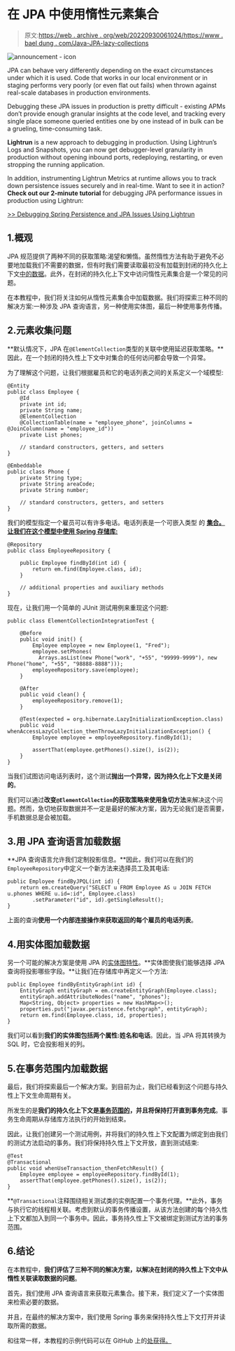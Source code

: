 # 在 JPA 中使用惰性元素集合

> 原文:[https://web . archive . org/web/20220930061024/https://www . bael dung . com/Java-JPA-lazy-collections](https://web.archive.org/web/20220930061024/https://www.baeldung.com/java-jpa-lazy-collections)

 ![announcement - icon](../Images/a1e2b788f68b6fad7e7525b6de9d42ea.png)

JPA can behave very differently depending on the exact circumstances under which it is used. Code that works in our local environment or in staging performs very poorly (or even flat out fails) when thrown against real-scale databases in production environments.

Debugging these JPA issues in production is pretty difficult - existing APMs don’t provide enough granular insights at the code level, and tracking every single place someone queried entities one by one instead of in bulk can be a grueling, time-consuming task.

**Lightrun** is a new approach to debugging in production. Using Lightrun’s Logs and Snapshots, you can now get debugger-level granularity in production without opening inbound ports, redeploying, restarting, or even stropping the running application.

In addition, instrumenting Lightrun Metrics at runtime allows you to track down persistence issues securely and in real-time. Want to see it in action? **Check out our 2-minute tutorial** for debugging JPA performance issues in production using Lightrun:

[>> Debugging Spring Persistence and JPA Issues Using Lightrun](/web/20220525125951/https://www.baeldung.com/lightrun-n-jpa)

## 1.概观

JPA 规范提供了两种不同的获取策略:渴望和懒惰。虽然惰性方法有助于避免不必要地加载我们不需要的数据，但有时我们需要读取最初没有加载到封闭的持久化上下文[中的数据](/web/20220525125951/https://www.baeldung.com/jpa-hibernate-persistence-context)。此外，在封闭的持久化上下文中访问惰性元素集合是一个常见的问题。

在本教程中，我们将关注如何从惰性元素集合中加载数据。我们将探索三种不同的解决方案:一种涉及 JPA 查询语言，另一种使用实体图，最后一种使用事务传播。

## 2.元素收集问题

**默认情况下，JPA 在`@ElementCollection`类型的关联中使用延迟获取策略。**因此，在一个封闭的持久性上下文中对集合的任何访问都会导致一个异常。

为了理解这个问题，让我们根据雇员和它的电话列表之间的关系定义一个域模型:

```
@Entity
public class Employee {
    @Id
    private int id;
    private String name;
    @ElementCollection
    @CollectionTable(name = "employee_phone", joinColumns = @JoinColumn(name = "employee_id"))
    private List phones;

    // standard constructors, getters, and setters
}

@Embeddable
public class Phone {
    private String type;
    private String areaCode;
    private String number;

    // standard constructors, getters, and setters
}
```

我们的模型指定一个雇员可以有许多电话。电话列表是一个可嵌入类型 的 **[集合。让我们在这个模型中使用 Spring 存储库:](/web/20220525125951/https://www.baeldung.com/jpa-tagging-advanced)**

```
@Repository
public class EmployeeRepository {

    public Employee findById(int id) {
        return em.find(Employee.class, id);
    }

    // additional properties and auxiliary methods
} 
```

现在，让我们用一个简单的 JUnit 测试用例来重现这个问题:

```
public class ElementCollectionIntegrationTest {

    @Before
    public void init() {
        Employee employee = new Employee(1, "Fred");
        employee.setPhones(
          Arrays.asList(new Phone("work", "+55", "99999-9999"), new Phone("home", "+55", "98888-8888")));
        employeeRepository.save(employee);
    }

    @After
    public void clean() {
        employeeRepository.remove(1);
    }

    @Test(expected = org.hibernate.LazyInitializationException.class)
    public void whenAccessLazyCollection_thenThrowLazyInitializationException() {
        Employee employee = employeeRepository.findById(1);

        assertThat(employee.getPhones().size(), is(2));
    }
} 
```

当我们试图访问电话列表时，这个测试**抛出一个异常，因为持久化上下文是关闭的**。

我们可以通过**改变`@ElementCollection`的获取策略来使用急切方法**来解决这个问题。然而，急切地获取数据并不一定是最好的解决方案，因为无论我们是否需要，手机数据总是会被加载。

## 3.用 JPA 查询语言加载数据

**JPA 查询语言允许我们定制投影信息。**因此，我们可以在我们的`EmployeeRepository`中定义一个新方法来选择员工及其电话:

```
public Employee findByJPQL(int id) {
    return em.createQuery("SELECT u FROM Employee AS u JOIN FETCH u.phones WHERE u.id=:id", Employee.class)
        .setParameter("id", id).getSingleResult();
} 
```

上面的查询**使用一个内部连接操作来获取返回的每个雇员的电话列表**。

## 4.用实体图加载数据

另一个可能的解决方案是使用 JPA 的[实体图特性](/web/20220525125951/https://www.baeldung.com/jpa-entity-graph)。**实体图使我们能够选择 JPA 查询将投影哪些字段。**让我们在存储库中再定义一个方法:

```
public Employee findByEntityGraph(int id) {
    EntityGraph entityGraph = em.createEntityGraph(Employee.class);
    entityGraph.addAttributeNodes("name", "phones");
    Map<String, Object> properties = new HashMap<>();
    properties.put("javax.persistence.fetchgraph", entityGraph);
    return em.find(Employee.class, id, properties);
} 
```

我们可以看到**我们的实体图包括两个属性:姓名和电话**。因此，当 JPA 将其转换为 SQL 时，它会投影相关的列。

## 5.在事务范围内加载数据

最后，我们将探索最后一个解决方案。到目前为止，我们已经看到这个问题与持久性上下文生命周期有关。

所发生的是**我们的持久化上下文是[事务范围的](/web/20220525125951/https://www.baeldung.com/jpa-hibernate-persistence-context#transaction_persistence_context)，并且将保持打开直到事务完成**。事务生命周期从存储库方法执行的开始到结束。

因此，让我们创建另一个测试用例，并将我们的持久性上下文配置为绑定到由我们的测试方法启动的事务。我们将保持持久性上下文开放，直到测试结束:

```
@Test
@Transactional
public void whenUseTransaction_thenFetchResult() {
    Employee employee = employeeRepository.findById(1);
    assertThat(employee.getPhones().size(), is(2));
} 
```

**`@Transactional`注释围绕相关测试类的实例配置一个事务代理。**此外，事务与执行它的线程相关联。考虑到默认的事务传播设置，从该方法创建的每个持久性上下文都加入到同一个事务中。因此，事务持久性上下文被绑定到测试方法的事务范围。

## 6.结论

在本教程中，**我们评估了三种不同的解决方案，以解决在封闭的持久性上下文中从惰性关联读取数据的问题**。

首先，我们使用 JPA 查询语言来获取元素集合。接下来，我们定义了一个实体图来检索必要的数据。

并且，在最终的解决方案中，我们使用 Spring 事务来保持持久性上下文打开并读取所需的数据。

和往常一样，本教程的示例代码可以在 GitHub 上的[处获得。](https://web.archive.org/web/20220525125951/https://github.com/eugenp/tutorials/tree/master/persistence-modules/spring-data-jpa-enterprise)